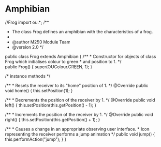 # Amphibian
//Frog
import ou.*;
/**
 * The class Frog defines an amphibian with the characteristics of a frog.
 *
 * @author M250 Module Team
 * @version 2.0
 */

public class Frog extends Amphibian
{
   /**
    * Constructor for objects of class Frog which initialises colour to green
    * and position to 1.
    */  
   public Frog()
   {
      super(OUColour.GREEN, 1);
   }

   /* instance methods */    

   /**
    * Resets the receiver to its "home" position of 1.
    */
   @Override
   public void home()
   {
      this.setPosition(1);
   }

   /**
    * Decrements the position of the receiver by 1.
    */
   @Override
   public void left()
   {
      this.setPosition(this.getPosition() - 1);
   }

   /**
    * Increments the position of the receiver by 1.
    */
   @Override
   public void right()
   {
      this.setPosition(this.getPosition() + 1);
   }

   /**
    * Causes a change in an appropriate observing user interface.
    * Icon representing the receiver performs a jump animation
    */
   public void jump()
   {
      this.performAction("jump");
   }
}
